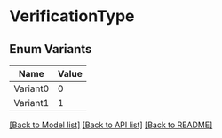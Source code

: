 # VerificationType

## Enum Variants

| Name | Value |
|---- | -----|
| Variant0 | 0 |
| Variant1 | 1 |


[[Back to Model list]](../README.md#documentation-for-models) [[Back to API list]](../README.md#documentation-for-api-endpoints) [[Back to README]](../README.md)


